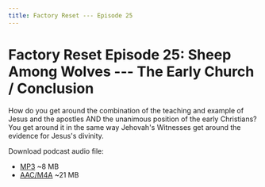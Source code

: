 ```yaml
---
title: Factory Reset --- Episode 25
---
```


# Factory Reset Episode 25: Sheep Among Wolves --- The Early Church / Conclusion

How do you get around the combination of the teaching and example of Jesus and the apostles AND the unanimous position of the early Christians? You get around it in the same way Jehovah's Witnesses get around the evidence for Jesus's divinity.

Download podcast audio file:

* [MP3](http://files.xpian.info/factory_reset_episode_25.mp3) ~8 MB
* [AAC/M4A](http://files.xpian.info/factory_reset_episode_25.m4a) ~21 MB
